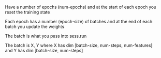 Have a number of epochs (num-epochs) and at the start of each epoch you reset the training state

Each epoch has a number (epoch-size) of batches and at the end of each batch you update the weights

The batch is what you pass into sess.run

The batch is X, Y where X has dim [batch-size, num-steps, num-features] and Y has dim [batch-size, num-steps]


